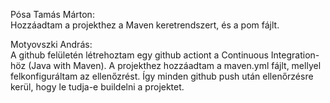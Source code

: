 Pósa Tamás Márton: <br />
Hozzáadtam a projekthez a Maven keretrendszert, és a pom fájlt.

Motyovszki András: <br />
A github felületén létrehoztam egy github actiont a Continuous Integration-höz (Java with Maven). A projekthez hozzáadtam a maven.yml fájlt, mellyel felkonfiguráltam az ellenőzrést. Így minden github push után ellenőrzésre kerül, hogy le tudja-e buildelni a projektet.